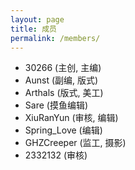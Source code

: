 ```yaml
---
layout: page
title: 成员
permalink: /members/
---
```


* 30266 (主创, 主编)
* Aunst (副编, 版式)
* Arthals (版式, 美工)
* Sare (摸鱼编辑)
* XiuRanYun (审核, 编辑)
* Spring_Love (编辑)
* GHZCreeper (监工, 摄影)
* 2332132 (审核)
